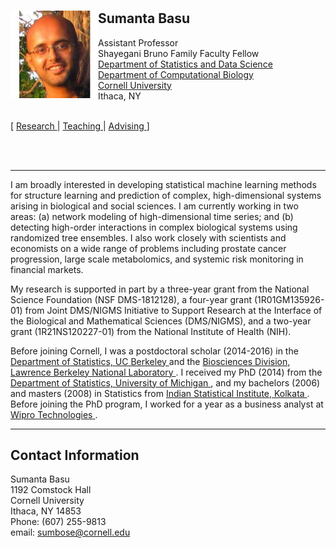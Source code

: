 #

<html>

<body>
<!-- INTRODUCTION -->

<!-- PROFILE PICTURE -->
<img src="sumanta.jpg" height="140" width="140" alt="Sumanta" align = "left">
<h2> Sumanta Basu </h2> 
Assistant Professor <br> 
Shayegani Bruno Family Faculty Fellow <br>
<a href="http://stat.cornell.edu/"> Department of Statistics and Data Science </a> <br>
<a href="https://bscb.cornell.edu/"> Department of Computational Biology </a> <br>
<a href="https://www.cornell.edu/"> Cornell University </a> <br>
Ithaca, NY <br> <br>
</img>

[ <a href="papers.html"> Research </a> | <a href="teaching.html"> Teaching </a> | <a href="advising.html"> Advising </a>]

<br>
<br>

<hr>
<p>
I am broadly interested in developing statistical machine learning methods for structure learning and prediction of complex, high-dimensional systems arising in biological and social sciences. I am currently working in two areas: (a) network modeling of high-dimensional time series; and (b) detecting high-order interactions in complex biological systems using randomized tree ensembles. I also work closely with scientists and economists on a wide range of problems including  prostate cancer progression, large scale metabolomics, and systemic risk monitoring in financial markets. 
<!-- Most of my papers are available on my <a href="https://scholar.google.com/citations?user=VCuHXdMAAAAJ&hl=en">Google Scholar</a> page. -->
</p>

<p>
My research is supported in part by a three-year grant from the National Science Foundation (NSF DMS-1812128), a four-year grant (1R01GM135926-01) from Joint DMS/NIGMS Initiative to Support Research at the Interface of the Biological and Mathematical Sciences  (DMS/NIGMS), and a two-year grant (1R21NS120227-01) from the National Institute of Health (NIH).
</p>

<p>
Before joining Cornell, I was a postdoctoral scholar (2014-2016) in the <a href="http://statistics.berkeley.edu/">Department of Statistics, UC Berkeley </a> and the <a href="http://biosciences.lbl.gov/"> Biosciences Division, Lawrence Berkeley National Laboratory </a>. I received my PhD (2014) from the <a href="http://lsa.umich.edu/stats/"> Department of Statistics, University of Michigan </a>, and my bachelors (2006) and masters (2008) in Statistics from <a href="http://www.isical.ac.in/"> Indian Statistical Institute, Kolkata </a>. Before joining the PhD program, I worked for a year as a business analyst at <a href="https://www.wipro.com/"> Wipro Technologies </a>.
</p>

<!--
<p>
Here is a link to my <a href="https://scholar.google.com/citations?user=VCuHXdMAAAAJ&hl=en"> Google Scholar profile </a> and my <a href="http://www.stat.berkeley.edu/~sumbose/drafts/CV_Basu_1127.pdf"> CV </a>. 
</p>
-->



<hr>


<h2> Contact Information </h2>
<p>
Sumanta Basu <br>
1192 Comstock Hall <br>
Cornell University <br>
Ithaca, NY 14853 <br>
Phone: (607) 255-9813 <br>
email: <a href="mailto:sumbose@cornell.edu"> sumbose@cornell.edu
</p>

</body>
</html>

